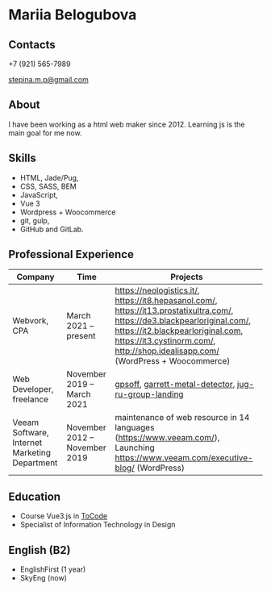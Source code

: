 # Mariia Belogubova

## Contacts

+7 (921) 565-7989

stepina.m.p@gmail.com


## About

I have been working as a html web maker since 2012. Learning js is the main goal for me now. 

## Skills

* HTML, Jade/Pug, 
* CSS, SASS, BEM
* JavaScript,
* Vue 3
* Wordpress + Woocommerce
* git, gulp,
* GitHub and GitLab.

## Professional Experience

  Company                                     |  Time                           | Projects 
--------------                                |  -----                          | ---------
Webvork, CPA                                  |  March 2021 – present           | https://neologistics.it/,  https://it8.hepasanol.com/,  https://it13.prostatixultra.com/, https://de3.blackpearloriginal.com/,  https://it2.blackpearloriginal.com, https://it3.cystinorm.com/,  http://shop.idealisapp.com/  (WordPress + Woocommerce) 
Web  Developer, freelance                     |  November 2019 – March 2021     | [gpsoff](https://mariiabel.github.io/landing-gpsoff/build/), [garrett-metal-detector](https://mariiabel.github.io/garrett-metal-detector/build/),  [jug-ru-group-landing](https://mariiabel.github.io/jug-ru-group-landing/build/)
Veeam Software, Internet Marketing Department |  November 2012 – November 2019  | maintenance of web resource in 14 languages (https://www.veeam.com/), Launching https://www.veeam.com/executive-blog/ (WordPress) 

## Education

* Course Vue3.js in [ToCode](https://tocode.ru/)
* Specialist of Information Technology in Design

## English (B2)
* EnglishFirst (1 year)
* SkyEng (now)
